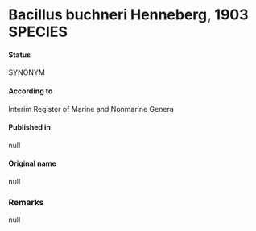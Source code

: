 Bacillus buchneri Henneberg, 1903 SPECIES
=======

#### Status
SYNONYM

#### According to
Interim Register of Marine and Nonmarine Genera

#### Published in
null

#### Original name
null

### Remarks
null